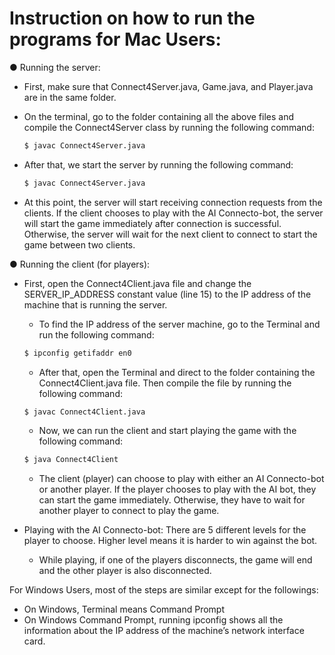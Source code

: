 
# Instruction on how to run the programs for Mac Users:

●	Running the server:
-	First, make sure that Connect4Server.java, Game.java, and Player.java are in the same folder.
-	On the terminal, go to the folder containing all the above files and compile the Connect4Server class by running the following command:

    ```sh
    $ javac Connect4Server.java
    ```

- After that, we start the server by running the following command:

    ```sh
    $ javac Connect4Server.java
    ```

- At this point, the server will start receiving connection requests from the clients. If the client chooses to play with the AI Connecto-bot, the server will start the game immediately after connection is successful. Otherwise, the server will wait for the next client to connect to start the game between two clients.

●	Running the client (for players):

- First, open the Connect4Client.java file and change the SERVER_IP_ADDRESS constant value (line 15) to the IP address of the machine that is running the server. 

    - To find the IP address of the server machine, go to the Terminal and run the following command:

    ```sh
    $ ipconfig getifaddr en0
    ```

    - After that, open the Terminal and direct to the folder containing the Connect4Client.java file. Then compile the file by running the following command:

    ```sh
    $ javac Connect4Client.java
    ```

    - Now, we can run the client and start playing the game with the following command:

    ```sh
    $ java Connect4Client
    ```

    - The client (player) can choose to play with either an AI Connecto-bot or another player. If the player chooses to play with the AI bot, they can start the game immediately. Otherwise, they have to wait for another player to connect to play the game.
    
- Playing with the AI Connecto-bot: There are 5 different levels for the player to choose. Higher level means it is harder to win against the bot.
    - While playing, if one of the players disconnects, the game will end and the other player is also disconnected.

For Windows Users, most of the steps are similar except for the followings:
- On Windows, Terminal means Command Prompt
- On Windows Command Prompt, running ipconfig shows all the information about the IP address of the machine’s network interface card.
